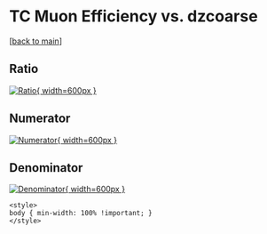 # TC Muon Efficiency vs. dzcoarse

[[back to main](./)]



## Ratio

[![Ratio](../mtv/var/TC_13_eff_stack_dzcoarse.png){ width=600px }](../mtv/var/TC_13_eff_stack_dzcoarse.pdf)

## Numerator

[![Numerator](../mtv/num/TC_13_eff_stack_dzcoarse_num0.png){ width=600px }](../mtv/num/TC_13_eff_stack_dzcoarse_num0.pdf)

## Denominator

[![Denominator](../mtv/den/TC_13_eff_stack_dzcoarse_den.png){ width=600px }](../mtv/den/TC_13_eff_stack_dzcoarse_den.pdf)


``` {=html}
<style>
body { min-width: 100% !important; }
</style>
```
